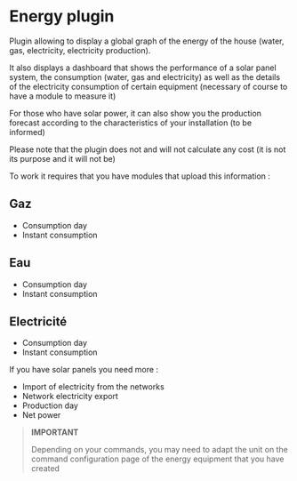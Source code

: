 # Energy plugin

Plugin allowing to display a global graph of the energy of the house (water, gas, electricity, electricity production).

It also displays a dashboard that shows the performance of a solar panel system, the consumption (water, gas and electricity) as well as the details of the electricity consumption of certain equipment (necessary of course to have a module to measure it)

For those who have solar power, it can also show you the production forecast according to the characteristics of your installation (to be informed)

Please note that the plugin does not and will not calculate any cost (it is not its purpose and it will not be)

To work it requires that you have modules that upload this information : 

## Gaz

- Consumption day
- Instant consumption

## Eau

- Consumption day
- Instant consumption

## Electricité

- Consumption day
- Instant consumption

If you have solar panels you need more : 

- Import of electricity from the networks
- Network electricity export
- Production day
- Net power

>**IMPORTANT**
>
>Depending on your commands, you may need to adapt the unit on the command configuration page of the energy equipment that you have created